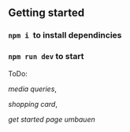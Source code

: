 ## Getting started
### `npm i `to install dependincies
### `npm run dev` to start



ToDo:

*media queries*, 

*shopping card*, 

*get started page umbauen*

